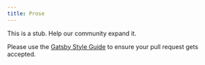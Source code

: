 ```yaml
---
title: Prose
---
```


This is a stub. Help our community expand it.

Please use the [Gatsby Style Guide](/docs/gatsby-style-guide/) to ensure your
pull request gets accepted.
